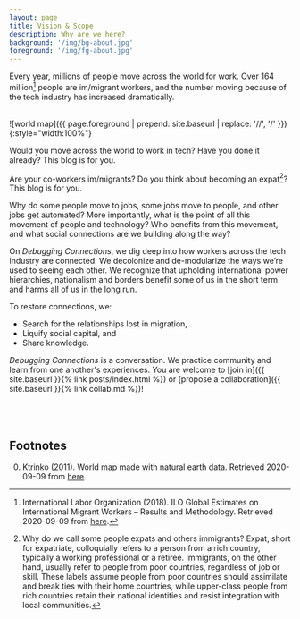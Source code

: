 ```yaml
---
layout: page
title: Vision & Scope
description: Why are we here?
background: '/img/bg-about.jpg'
foreground: '/img/fg-about.jpg'
---
```


Every year, millions of people move across the world for work. Over 164 million[^1] people are im/migrant workers, and the number moving because of the tech industry has increased dramatically.<br /><br />

![world map]({{ page.foreground | prepend: site.baseurl | replace: '//', '/' }}){:style="width:100%"}

Would you move across the world to work in tech? Have you done it already? This blog is for you.<br />

Are your co-workers im/migrants? Do you think about becoming an expat[^2]? This blog is for you.<br />

Why do some people move to jobs, some jobs move to people, and other jobs get automated? More importantly, what is the point of all this movement of people and technology? Who benefits from this movement, and what social connections are we building along the way?<br />

On *Debugging Connections*, we dig deep into how workers across the tech industry are connected. We decolonize and de-modularize the ways we’re used to seeing each other. We recognize that upholding international power hierarchies, nationalism and borders benefit some of us in the short term and harms all of us in the long run. <br />

To restore connections, we:

* Search for the relationships lost in migration, 
* Liquify social capital, and
* Share knowledge.

*Debugging Connections* is a conversation. We practice community and learn from one another's experiences. You are welcome to [join in]({{ site.baseurl }}{% link posts/index.html %}) or [propose a collaboration]({{ site.baseurl }}{% link collab.md %})!<br /><br /><br /><br />

## Footnotes
<ol start="0">
  <li>Ktrinko (2011). World map made with natural earth data. Retrieved 2020-09-09 from <ins><a href="https://commons.wikimedia.org/wiki/File:Eckert4.jpg">here</a></ins>.</li>
</ol>

[^1]: International Labor Organization (2018). ILO Global Estimates on International Migrant Workers – Results and Methodology. Retrieved 2020-09-09 from [here](https://www.ilo.org/global/publications/books/WCMS_652001/lang--en/index.htm).

[^2]: Why do we call some people expats and others immigrants? Expat, short for expatriate, colloquially refers to a person from a rich country, typically a working professional or a retiree. Immigrants, on the other hand, usually refer to people from poor countries, regardless of job or skill. These labels assume people from poor countries should assimilate and break ties with their home countries, while upper-class people from rich countries retain their national identities and resist integration with local communities.
